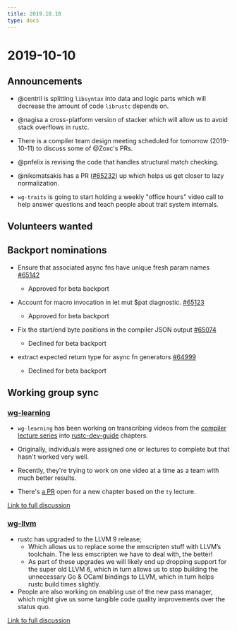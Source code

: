 ```yaml
---
title: 2019.10.10
type: docs
---
```


# 2019-10-10

## Announcements

- @centril is splitting `libsyntax` into data and logic parts which will decrease the amount of code `librustc` depends on.

- @nagisa a cross-platform version of stacker which will allow us to avoid stack overflows in rustc.

- There is a compiler team design meeting scheduled for tomorrow (2019-10-11) to discuss some of @Zoxc's PRs.

- @pnfelix is revising the code that handles structural match checking.

- @nikomatsakis has a PR ([#65232](https://github.com/rust-lang/rust/issues/65232)) up which helps us get closer to lazy normalization.

- `wg-traits` is going to start holding a weekly "office hours" video call to help answer questions and teach people about trait system internals.

## Volunteers wanted

## Backport nominations

- Ensure that associated async fns have unique fresh param names [#65142](https://github.com/rust-lang/rust/pull/65142)
  - Approved for beta backport
  
- Account for macro invocation in let mut $pat diagnostic. [#65123](https://github.com/rust-lang/rust/pull/65123)
  - Approved for beta backport
  
- Fix the start/end byte positions in the compiler JSON output [#65074](https://github.com/rust-lang/rust/pull/65074)
  - Declined for beta backport
  
- extract expected return type for async fn generators [#64999](https://github.com/rust-lang/rust/pull/64999)
  - Declined for beta backport

## Working group sync

### [wg-learning](https://rust-lang.github.io/compiler-team/working-groups/learning/)

- `wg-learning` has been working on transcribing videos from the [compiler lecture series](https://www.youtube.com/watch?v=elBxMRSNYr4&list=PL85XCvVPmGQhOL-J2Ng7qlPvDVOwYpGTN) into [rustc-dev-guide](https://rust-lang.github.io/rustc-dev-guide/) chapters.

- Originally, individuals were assigned one or lectures to complete but that hasn't worked very well.

- Recently, they're trying to work on one video at a time as a team with much better results.

- There's [a PR](https://paper.dropbox.com/doc/Ty-lecture-summary--Almbjo_id6n8CKrOHlsTMG2dAg-4jFj9bVOLlW7uhIOWHITX) open for a new chapter based on the `ty` lecture.

[Link to full discussion](https://rust-lang.zulipchat.com/#narrow/stream/131828-t-compiler/topic/weekly.20meeting.202019-10-10.20.2354818/near/177816515)

### [wg-llvm](https://rust-lang.github.io/compiler-team/working-groups/llvm/)

- rustc has upgraded to the LLVM 9 release;
  - Which allows us to replace some the emscripten stuff with LLVM’s toolchain. The less emscripten we have to deal with, the better!
  - As part of these upgrades we will likely end up dropping support for the super old LLVM 6, which in turn allows us to stop building the unnecessary Go & OCaml bindings to LLVM, which in turn helps rustc build times slightly.
- People are also working on enabling use of the new pass manager, which might give us some tangible code quality improvements over the status quo.

[Link to full discussion](https://rust-lang.zulipchat.com/#narrow/stream/131828-t-compiler/topic/weekly.20meeting.202019-10-10.20.2354818/near/177817116)
